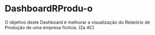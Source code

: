 # DashboardRProdu-o
O objetivo deste Dashboard é melhorar a visualização do Relatório de Produção de uma empresa fictícia. (2a AC)
